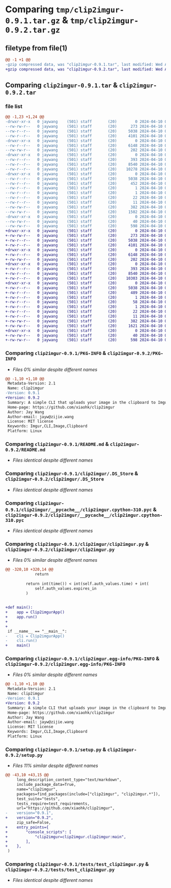 # Comparing `tmp/clip2imgur-0.9.1.tar.gz` & `tmp/clip2imgur-0.9.2.tar.gz`

## filetype from file(1)

```diff
@@ -1 +1 @@
-gzip compressed data, was "clip2imgur-0.9.1.tar", last modified: Wed Apr 10 01:54:53 2024, max compression
+gzip compressed data, was "clip2imgur-0.9.2.tar", last modified: Wed Apr 10 02:45:30 2024, max compression
```

## Comparing `clip2imgur-0.9.1.tar` & `clip2imgur-0.9.2.tar`

### file list

```diff
@@ -1,23 +1,24 @@
-drwxr-xr-x   0 jaywang    (501) staff       (20)        0 2024-04-10 01:54:53.927390 clip2imgur-0.9.1/
--rw-rw-r--   0 jaywang    (501) staff       (20)      273 2024-04-10 01:03:51.000000 clip2imgur-0.9.1/MANIFEST.in
--rw-r--r--   0 jaywang    (501) staff       (20)     5038 2024-04-10 01:54:53.927295 clip2imgur-0.9.1/PKG-INFO
--rw-r--r--   0 jaywang    (501) staff       (20)     4101 2024-04-10 01:44:11.000000 clip2imgur-0.9.1/README.md
-drwxr-xr-x   0 jaywang    (501) staff       (20)        0 2024-04-10 01:54:53.925166 clip2imgur-0.9.1/clip2imgur/
--rw-r--r--   0 jaywang    (501) staff       (20)     6148 2024-04-10 00:59:10.000000 clip2imgur-0.9.1/clip2imgur/.DS_Store
--rw-rw-r--   0 jaywang    (501) staff       (20)      202 2024-04-10 01:51:00.000000 clip2imgur-0.9.1/clip2imgur/__init__.py
-drwxr-xr-x   0 jaywang    (501) staff       (20)        0 2024-04-10 01:54:53.926451 clip2imgur-0.9.1/clip2imgur/__pycache__/
--rw-r--r--   0 jaywang    (501) staff       (20)      393 2024-04-10 01:12:01.000000 clip2imgur-0.9.1/clip2imgur/__pycache__/__init__.cpython-310.pyc
--rw-r--r--   0 jaywang    (501) staff       (20)     8540 2024-04-10 01:12:01.000000 clip2imgur-0.9.1/clip2imgur/__pycache__/clip2imgur.cpython-310.pyc
--rw-r--r--   0 jaywang    (501) staff       (20)    10278 2024-04-10 01:03:23.000000 clip2imgur-0.9.1/clip2imgur/clip2imgur.py
-drwxr-xr-x   0 jaywang    (501) staff       (20)        0 2024-04-10 01:54:53.926993 clip2imgur-0.9.1/clip2imgur.egg-info/
--rw-r--r--   0 jaywang    (501) staff       (20)     5038 2024-04-10 01:54:53.000000 clip2imgur-0.9.1/clip2imgur.egg-info/PKG-INFO
--rw-r--r--   0 jaywang    (501) staff       (20)      452 2024-04-10 01:54:53.000000 clip2imgur-0.9.1/clip2imgur.egg-info/SOURCES.txt
--rw-r--r--   0 jaywang    (501) staff       (20)        1 2024-04-10 01:54:53.000000 clip2imgur-0.9.1/clip2imgur.egg-info/dependency_links.txt
--rw-r--r--   0 jaywang    (501) staff       (20)        1 2024-04-10 01:54:53.000000 clip2imgur-0.9.1/clip2imgur.egg-info/not-zip-safe
--rw-r--r--   0 jaywang    (501) staff       (20)       22 2024-04-10 01:54:53.000000 clip2imgur-0.9.1/clip2imgur.egg-info/requires.txt
--rw-r--r--   0 jaywang    (501) staff       (20)       11 2024-04-10 01:54:53.000000 clip2imgur-0.9.1/clip2imgur.egg-info/top_level.txt
--rw-rw-r--   0 jaywang    (501) staff       (20)      382 2024-04-10 01:54:53.927696 clip2imgur-0.9.1/setup.cfg
--rw-rw-r--   0 jaywang    (501) staff       (20)     1502 2024-04-10 01:52:17.000000 clip2imgur-0.9.1/setup.py
-drwxr-xr-x   0 jaywang    (501) staff       (20)        0 2024-04-10 01:54:53.926792 clip2imgur-0.9.1/tests/
--rw-rw-r--   0 jaywang    (501) staff       (20)       40 2024-04-10 01:01:27.000000 clip2imgur-0.9.1/tests/__init__.py
--rw-rw-r--   0 jaywang    (501) staff       (20)      598 2024-04-10 01:51:09.000000 clip2imgur-0.9.1/tests/test_clip2imgur.py
+drwxr-xr-x   0 jaywang    (501) staff       (20)        0 2024-04-10 02:45:30.074394 clip2imgur-0.9.2/
+-rw-rw-r--   0 jaywang    (501) staff       (20)      273 2024-04-10 01:03:51.000000 clip2imgur-0.9.2/MANIFEST.in
+-rw-r--r--   0 jaywang    (501) staff       (20)     5038 2024-04-10 02:45:30.074316 clip2imgur-0.9.2/PKG-INFO
+-rw-r--r--   0 jaywang    (501) staff       (20)     4101 2024-04-10 01:44:11.000000 clip2imgur-0.9.2/README.md
+drwxr-xr-x   0 jaywang    (501) staff       (20)        0 2024-04-10 02:45:30.072144 clip2imgur-0.9.2/clip2imgur/
+-rw-r--r--   0 jaywang    (501) staff       (20)     6148 2024-04-10 00:59:10.000000 clip2imgur-0.9.2/clip2imgur/.DS_Store
+-rw-rw-r--   0 jaywang    (501) staff       (20)      202 2024-04-10 02:44:07.000000 clip2imgur-0.9.2/clip2imgur/__init__.py
+drwxr-xr-x   0 jaywang    (501) staff       (20)        0 2024-04-10 02:45:30.073273 clip2imgur-0.9.2/clip2imgur/__pycache__/
+-rw-r--r--   0 jaywang    (501) staff       (20)      393 2024-04-10 01:12:01.000000 clip2imgur-0.9.2/clip2imgur/__pycache__/__init__.cpython-310.pyc
+-rw-r--r--   0 jaywang    (501) staff       (20)     8540 2024-04-10 01:12:01.000000 clip2imgur-0.9.2/clip2imgur/__pycache__/clip2imgur.cpython-310.pyc
+-rw-r--r--   0 jaywang    (501) staff       (20)    10303 2024-04-10 02:42:28.000000 clip2imgur-0.9.2/clip2imgur/clip2imgur.py
+drwxr-xr-x   0 jaywang    (501) staff       (20)        0 2024-04-10 02:45:30.074047 clip2imgur-0.9.2/clip2imgur.egg-info/
+-rw-r--r--   0 jaywang    (501) staff       (20)     5038 2024-04-10 02:45:30.000000 clip2imgur-0.9.2/clip2imgur.egg-info/PKG-INFO
+-rw-r--r--   0 jaywang    (501) staff       (20)      489 2024-04-10 02:45:30.000000 clip2imgur-0.9.2/clip2imgur.egg-info/SOURCES.txt
+-rw-r--r--   0 jaywang    (501) staff       (20)        1 2024-04-10 02:45:30.000000 clip2imgur-0.9.2/clip2imgur.egg-info/dependency_links.txt
+-rw-r--r--   0 jaywang    (501) staff       (20)       58 2024-04-10 02:45:30.000000 clip2imgur-0.9.2/clip2imgur.egg-info/entry_points.txt
+-rw-r--r--   0 jaywang    (501) staff       (20)        1 2024-04-10 01:54:53.000000 clip2imgur-0.9.2/clip2imgur.egg-info/not-zip-safe
+-rw-r--r--   0 jaywang    (501) staff       (20)       22 2024-04-10 02:45:30.000000 clip2imgur-0.9.2/clip2imgur.egg-info/requires.txt
+-rw-r--r--   0 jaywang    (501) staff       (20)       11 2024-04-10 02:45:30.000000 clip2imgur-0.9.2/clip2imgur.egg-info/top_level.txt
+-rw-rw-r--   0 jaywang    (501) staff       (20)      382 2024-04-10 02:45:30.074719 clip2imgur-0.9.2/setup.cfg
+-rw-rw-r--   0 jaywang    (501) staff       (20)     1621 2024-04-10 02:44:07.000000 clip2imgur-0.9.2/setup.py
+drwxr-xr-x   0 jaywang    (501) staff       (20)        0 2024-04-10 02:45:30.073551 clip2imgur-0.9.2/tests/
+-rw-rw-r--   0 jaywang    (501) staff       (20)       40 2024-04-10 01:01:27.000000 clip2imgur-0.9.2/tests/__init__.py
+-rw-rw-r--   0 jaywang    (501) staff       (20)      598 2024-04-10 01:51:09.000000 clip2imgur-0.9.2/tests/test_clip2imgur.py
```

### Comparing `clip2imgur-0.9.1/PKG-INFO` & `clip2imgur-0.9.2/PKG-INFO`

 * *Files 0% similar despite different names*

```diff
@@ -1,10 +1,10 @@
 Metadata-Version: 2.1
 Name: clip2imgur
-Version: 0.9.1
+Version: 0.9.2
 Summary: A simple CLI that uploads your image in the clipboard to Imgur.
 Home-page: https://github.com/xiaohk/clip2imgur
 Author: Jay Wang
 Author-email: jayw@zijie.wang
 License: MIT license
 Keywords: Imgur,CLI,Image,Clipboard
 Platform: Linux
```

### Comparing `clip2imgur-0.9.1/README.md` & `clip2imgur-0.9.2/README.md`

 * *Files identical despite different names*

### Comparing `clip2imgur-0.9.1/clip2imgur/.DS_Store` & `clip2imgur-0.9.2/clip2imgur/.DS_Store`

 * *Files identical despite different names*

### Comparing `clip2imgur-0.9.1/clip2imgur/__pycache__/clip2imgur.cpython-310.pyc` & `clip2imgur-0.9.2/clip2imgur/__pycache__/clip2imgur.cpython-310.pyc`

 * *Files identical despite different names*

### Comparing `clip2imgur-0.9.1/clip2imgur/clip2imgur.py` & `clip2imgur-0.9.2/clip2imgur/clip2imgur.py`

 * *Files 0% similar despite different names*

```diff
@@ -320,10 +320,14 @@
             return
 
         return int(time()) < int(self.auth_values.time) + int(
             self.auth_values.expires_in
         )
 
 
+def main():
+    app = Clip2imgurApp()
+    app.run()
+
+
 if __name__ == "__main__":
-    cli = Clip2imgurApp()
-    cli.run()
+    main()
```

### Comparing `clip2imgur-0.9.1/clip2imgur.egg-info/PKG-INFO` & `clip2imgur-0.9.2/clip2imgur.egg-info/PKG-INFO`

 * *Files 0% similar despite different names*

```diff
@@ -1,10 +1,10 @@
 Metadata-Version: 2.1
 Name: clip2imgur
-Version: 0.9.1
+Version: 0.9.2
 Summary: A simple CLI that uploads your image in the clipboard to Imgur.
 Home-page: https://github.com/xiaohk/clip2imgur
 Author: Jay Wang
 Author-email: jayw@zijie.wang
 License: MIT license
 Keywords: Imgur,CLI,Image,Clipboard
 Platform: Linux
```

### Comparing `clip2imgur-0.9.1/setup.py` & `clip2imgur-0.9.2/setup.py`

 * *Files 11% similar despite different names*

```diff
@@ -43,10 +43,15 @@
     long_description_content_type="text/markdown",
     include_package_data=True,
     name="clip2imgur",
     packages=find_packages(include=["clip2imgur", "clip2imgur.*"]),
     test_suite="tests",
     tests_require=test_requirements,
     url="https://github.com/xiaohk/clip2imgur",
-    version="0.9.1",
+    version="0.9.2",
     zip_safe=False,
+    entry_points={
+        "console_scripts": [
+            "clip2imgur=clip2imgur.clip2imgur:main",
+        ],
+    },
 )
```

### Comparing `clip2imgur-0.9.1/tests/test_clip2imgur.py` & `clip2imgur-0.9.2/tests/test_clip2imgur.py`

 * *Files identical despite different names*

